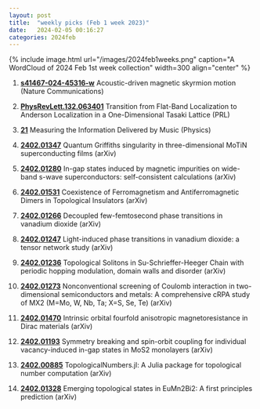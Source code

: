 ```yaml
---
layout: post
title:  "weekly picks (Feb 1 week 2023)"
date:   2024-02-05 00:16:27
categories: 2024feb
---
```



{% include image.html url="/images/2024feb1weeks.png" caption="A WordCloud of 2024 Feb 1st week collection" width=300 align="center" %}




1. **[s41467-024-45316-w](https://www.nature.com/articles/s41467-024-45316-w)** Acoustic-driven magnetic skyrmion motion (Nature Communications)

1. **[PhysRevLett.132.063401](https://link.aps.org/doi/10.1103/PhysRevLett.132.063401)** Transition from Flat-Band Localization to Anderson Localization in a One-Dimensional Tasaki Lattice (PRL)

1. **[21](https://physics.aps.org/articles/v17/21)** Measuring the Information Delivered by Music (Physics)








1. **[2402.01347](http://arxiv.org/abs/2402.01347)** Quantum Griffiths singularity in three-dimensional MoTiN superconducting films (arXiv)

1. **[2402.01280](http://arxiv.org/abs/2402.01280)** In-gap states induced by magnetic impurities on wide-band s-wave superconductors: self-consistent calculations (arXiv)

1. **[2402.01531](http://arxiv.org/abs/2402.01531)** Coexistence of Ferromagnetism and Antiferromagnetic Dimers in Topological Insulators (arXiv)

1. **[2402.01266](http://arxiv.org/abs/2402.01266)** Decoupled few-femtosecond phase transitions in vanadium dioxide (arXiv)

1. **[2402.01247](http://arxiv.org/abs/2402.01247)** Light-induced phase transitions in vanadium dioxide: a tensor network study (arXiv)

1. **[2402.01236](http://arxiv.org/abs/2402.01236)** Topological Solitons in Su-Schrieffer-Heeger Chain with periodic hopping modulation, domain walls and disorder (arXiv)

1. **[2402.01273](http://arxiv.org/abs/2402.01273)** Nonconventional screening of Coulomb interaction in two-dimensional semiconductors and metals: A comprehensive cRPA study of MX2 (M=Mo, W, Nb, Ta; X=S, Se, Te) (arXiv)

1. **[2402.01470](http://arxiv.org/abs/2402.01470)** Intrinsic orbital fourfold anisotropic magnetoresistance in Dirac materials (arXiv)

1. **[2402.01193](http://arxiv.org/abs/2402.01193)** Symmetry breaking and spin-orbit coupling for individual vacancy-induced in-gap states in MoS2 monolayers (arXiv)

1. **[2402.00885](http://arxiv.org/abs/2402.00885)** TopologicalNumbers.jl: A Julia package for topological number computation (arXiv)

1. **[2402.01328](http://arxiv.org/abs/2402.01328)** Emerging topological states in EuMn2Bi2: A first principles prediction (arXiv)
